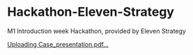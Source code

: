 # Hackathon-Eleven-Strategy
M1 Introduction week Hackathon, provided by Eleven Strategy 

[Uploading Case_presentation.pdf…]()
